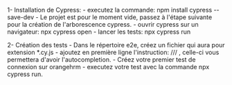 1-  Installation de Cypress:
    - executez la commande: npm install cypress --save-dev
    - Le projet est pour le moment vide, passez à l'étape suivante pour la création de l'arborescence cypress.
    - ouvrir cypress sur un navigateur: npx cypress open
    - lancer les tests: npx cypress run

2- Création des tests
    - Dans le répertoire e2e, créez un fichier qui aura pour extension *.cy.js
    - ajoutez en première ligne l'instruction: /// <reference types="cypress" />, celle-ci vous permettera d'avoir l'autocompletion.
    - Créez votre premier test de connexion sur orangehrm
    - executez votre test avec la commande npx cypress run.
